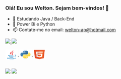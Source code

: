### Olá! Eu sou Welton. Sejam bem-vindos! 🚀

- 🌱 Estudando Java / Back-End
- 💬 Power Bi e Python
- 📫 Contate-me no email: welton-ap@hotmail.com

<div>
  <a href="https://github.com/WeltonJesus">
  <img height="180em" src="https://github-readme-stats.vercel.app/api?username=WeltonJesus&show_icons=true&theme=dark&include_all_commits=true&count_private=true"/>
  <img height="180em" src="https://github-readme-stats.vercel.app/api/top-langs/?username=WeltonJesus&layout=compact&langs_count=7&theme=dark"/>
</div>
  <div style="display: inline_block"><br>
  <img align="center" alt="Welton-Java" height="30" width="40" src="https://raw.githubusercontent.com/devicons/devicon/master/icons/java/java-original.svg">
  <img align="center" alt="Welton-Python" height="30" width="40" src="https://raw.githubusercontent.com/devicons/devicon/master/icons/python/python-original.svg">
  <img align="center" alt="Welton-HTML" height="30" width="40" src="https://raw.githubusercontent.com/devicons/devicon/master/icons/html5/html5-original.svg">
</div>
  
##
  
<div> 
  
  <a href="https://www.linkedin.com/in/welton-aparecido-de-jesus-4a22a866/" target="_blank"><img src="https://img.shields.io/badge/-LinkedIn-%230077B5?style=for-the-badge&logo=linkedin&logoColor=white" target="_blank"></a>
   <a href="https://web.whatsapp.com/" target="_blank"><img src="https://img.shields.io/badge/WhatsApp-25D366?style=for-the-badge&logo=whatsapp&logoColor=white" target="_blank"></a> 
  
</div>

  
  
